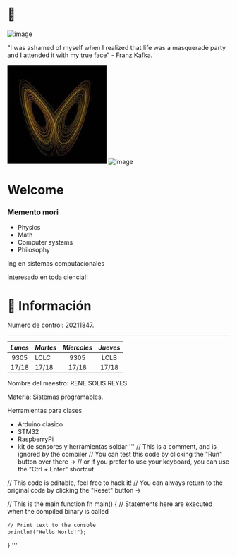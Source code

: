 # 🐺


![image](https://user-images.githubusercontent.com/112133798/186792228-e065ade5-1dc0-4334-a93f-d0c2eacdc99f.png)


"I was ashamed of myself when I realized that life was a masquerade party and I attended it with my true face" - Franz Kafka.


![](CHAOS.jpg) ![image](https://scilogs.spektrum.de/hlf/files/Screen-Shot-2018-09-23-at-09.37.51.png)



# Welcome


### Memento mori




- Physics 
- Math
- Computer systems
- Philosophy

Ing en sistemas computacionales

Interesado en toda ciencia!!



<!--
**Hiram20buz/Hiram20buz** is a ✨ _special_ ✨ repository because its `README.md` (this file) appears on your GitHub profile.

Here are some ideas to get you started:

- 🔭 I’m currently working on ...
- 🌱 I’m currently learning ...
- 👯 I’m looking to collaborate on ...
- 🤔 I’m looking for help with ...
- 💬 Ask me about ...
- 📫 How to reach me: ...
- 😄 Pronouns: ...
- ⚡ Fun fact: ...
-->



  

 

# :bust_in_silhouette: Información # 
                                           



Numero de control: 20211847.


---------------------------------------------------------
| *Lunes* | *Martes* | *Miercoles* | *Jueves* |
|:----------:|-----------|:-------------:|:----------:|
|    9305    |    LCLC   |      9305     |    LCLB    |
|    17/18   |   17/18   |     17/18     |    17/18   |
  
  

Nombre del maestro: RENE SOLIS REYES.


Materia: Sistemas programables.


Herramientas para clases 
- Arduino clasico
- STM32
- RaspberryPi 
- kit de sensores y herramientas soldar
'''
// This is a comment, and is ignored by the compiler
// You can test this code by clicking the "Run" button over there ->
// or if you prefer to use your keyboard, you can use the "Ctrl + Enter" shortcut

// This code is editable, feel free to hack it!
// You can always return to the original code by clicking the "Reset" button ->

// This is the main function
fn main() {
    // Statements here are executed when the compiled binary is called

    // Print text to the console
    println!("Hello World!");
}
'''
